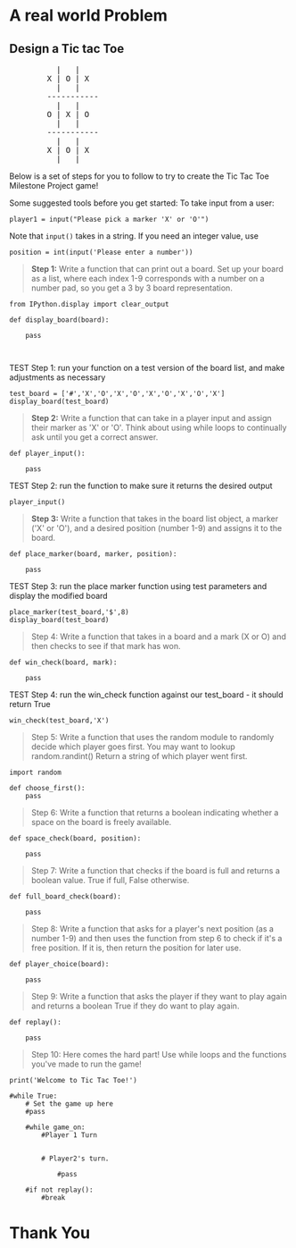 
# A real world Problem

## Design a Tic tac Toe

<pre>
          |   |
        X | O | X
          |   |
        -----------
          |   |
        O | X | O
          |   |
        -----------
          |   |
        X | O | X
          |   |
</pre>

Below is a set of steps for you to follow to try to create the Tic Tac Toe Milestone Project game!


Some suggested tools before you get started:
To take input from a user:

```
player1 = input("Please pick a marker 'X' or 'O'")
```

Note that `input()` takes in a string. If you need an integer value, use

```
position = int(input('Please enter a number'))
```


> **Step 1:** Write a function that can print out a board. Set up your board as a list, where each index 1-9 corresponds with a number on a number pad, so you get a 3 by 3 board representation.

```
from IPython.display import clear_output

def display_board(board):
    
    pass



```

TEST Step 1: run your function on a test version of the board list, and make adjustments as necessary

```
test_board = ['#','X','O','X','O','X','O','X','O','X']
display_board(test_board)
```

> **Step 2:** Write a function that can take in a player input and assign their marker as 'X' or 'O'. Think about using while loops to continually ask until you get a correct answer.

```
def player_input():
    
    pass
```

TEST Step 2: run the function to make sure it returns the desired output


```
player_input()
```


> **Step 3:** Write a function that takes in the board list object, a marker ('X' or 'O'), and a desired position (number 1-9) and assigns it to the board.

```
def place_marker(board, marker, position):
    
    pass
```

TEST Step 3: run the place marker function using test parameters and display the modified board

```
place_marker(test_board,'$',8)
display_board(test_board)
```

> Step 4: Write a function that takes in a board and a mark (X or O) and then checks to see if that mark has won.

```
def win_check(board, mark):
    
    pass
```

TEST Step 4: run the win_check function against our test_board - it should return True

```
win_check(test_board,'X')
```

> Step 5: Write a function that uses the random module to randomly decide which player goes first. You may want to lookup random.randint() Return a string of which player went first.

```
import random

def choose_first():
    pass
```

> Step 6: Write a function that returns a boolean indicating whether a space on the board is freely available.

```
def space_check(board, position):
    
    pass
```

> Step 7: Write a function that checks if the board is full and returns a boolean value. True if full, False otherwise.

```
def full_board_check(board):
    
    pass
```

> Step 8: Write a function that asks for a player's next position (as a number 1-9) and then uses the function from step 6 to check if it's a free position. If it is, then return the position for later use.

```
def player_choice(board):
    
    pass
```

> Step 9: Write a function that asks the player if they want to play again and returns a boolean True if they do want to play again.

```
def replay():
    
    pass
```

> Step 10: Here comes the hard part! Use while loops and the functions you've made to run the game!


```
print('Welcome to Tic Tac Toe!')

#while True:
    # Set the game up here
    #pass

    #while game_on:
        #Player 1 Turn
        
        
        # Player2's turn.
            
            #pass

    #if not replay():
        #break
```


# Thank You